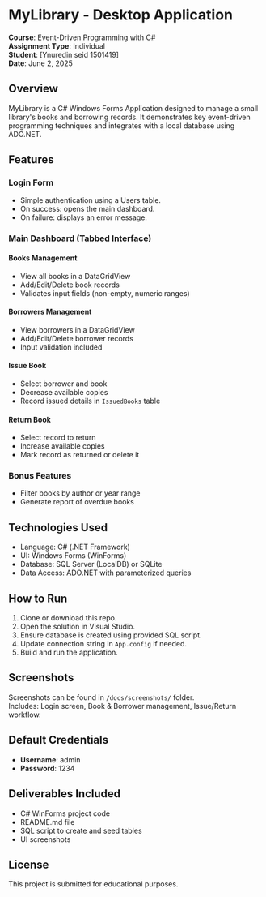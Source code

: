 
# MyLibrary - Desktop Application

**Course**: Event-Driven Programming with C#  
**Assignment Type**: Individual  
**Student**: [Ynuredin seid 1501419]  
**Date**: June 2, 2025  

## Overview

MyLibrary is a C# Windows Forms Application designed to manage a small library's books and borrowing records. It demonstrates key event-driven programming techniques and integrates with a local database using ADO.NET.

## Features

### Login Form
- Simple authentication using a Users table.
- On success: opens the main dashboard.
- On failure: displays an error message.

### Main Dashboard (Tabbed Interface)
#### Books Management
- View all books in a DataGridView
- Add/Edit/Delete book records
- Validates input fields (non-empty, numeric ranges)

#### Borrowers Management
- View borrowers in a DataGridView
- Add/Edit/Delete borrower records
- Input validation included

#### Issue Book
- Select borrower and book
- Decrease available copies
- Record issued details in `IssuedBooks` table

#### Return Book
- Select record to return
- Increase available copies
- Mark record as returned or delete it

### Bonus Features
- Filter books by author or year range
- Generate report of overdue books

## Technologies Used

- Language: C# (.NET Framework)
- UI: Windows Forms (WinForms)
- Database: SQL Server (LocalDB) or SQLite
- Data Access: ADO.NET with parameterized queries

## How to Run

1. Clone or download this repo.
2. Open the solution in Visual Studio.
3. Ensure database is created using provided SQL script.
4. Update connection string in `App.config` if needed.
5. Build and run the application.

## Screenshots

Screenshots can be found in `/docs/screenshots/` folder.  
Includes: Login screen, Book & Borrower management, Issue/Return workflow.

## Default Credentials

- **Username**: admin  
- **Password**: 1234  

## Deliverables Included

- C# WinForms project code
- README.md file
- SQL script to create and seed tables
- UI screenshots

## License

This project is submitted for educational purposes.
